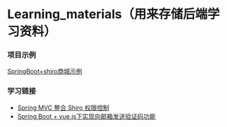 # Learning_materials（用来存储后端学习资料）
### 项目示例
[SpringBoot+shiro商城示例](https://github.com/scutj2ee/Learning_materials/tree/master/bookstore-master)
### 学习链接
+ [Spring MVC 整合 Shiro 权限控制](https://juejin.im/post/5abf92b96fb9a028c368ea50?tdsourcetag=s_pctim_aiomsg)
+ [Spring Boot + vue.js下实现向邮箱发送验证码功能](https://blog.csdn.net/MrZhang835/article/details/88555306)
